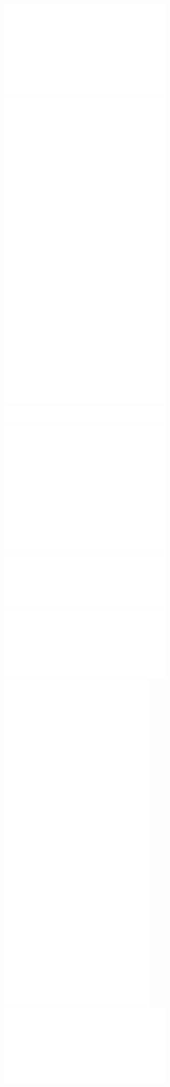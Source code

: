 <!-- About -->
<img src="/about.svg" alt="About Me">

<!-- Fingerprint -->
<img src="/fingerprint.svg" alt="Fingerprint">

<!-- Sponsors -->
<img src="/sponsors.svg" alt="Sponsors">

<!-- Github -->
<img src="/github.svg" alt="Github">

<!-- Code -->
<img src="/code.svg" alt="Programming Data">

<!-- Languages -->
<img src="/languages.svg" alt="Language Data">

<!-- Anime -->
<img src="/anime.svg" alt="Anime">

<!-- Youtube -->
<img src="/youtube.svg" alt="Youtube">

